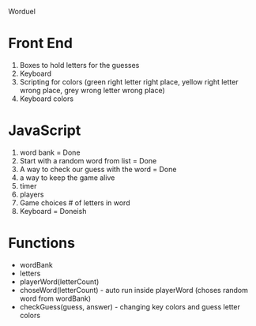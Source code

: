 Worduel


# Front End
1. Boxes to hold letters for the guesses
2. Keyboard
3. Scripting for colors (green right letter right place, yellow right letter wrong place, grey wrong letter wrong place)
7. Keyboard colors



# JavaScript
1. word bank = Done
2. Start with a random word from list = Done
3. A way to check our guess with the word = Done
4. a way to keep the game alive
5. timer
6. players
7. Game choices # of letters in word 
8. Keyboard = Doneish


# Functions
- wordBank
- letters
- playerWord(letterCount)
- choseWord(letterCount) - auto run inside playerWord (choses random word from wordBank)
- checkGuess(guess, answer) - changing key colors and guess letter colors